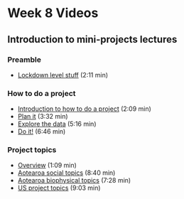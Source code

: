 # Week 8 Videos
## Introduction to mini-projects lectures
### Preamble
+ [Lockdown level stuff](https://southosullivan.com/geog315/video/week-08-lecture-01/intro-to-mini-projects-1.mp4) (2:11 min)

### How to do a project
+ [Introduction to how to do a project](https://southosullivan.com/geog315/video/week-08-lecture-01/intro-to-mini-projects-2.mp4) (2:09 min)
+ [Plan it](https://southosullivan.com/geog315/video/week-08-lecture-01/intro-to-mini-projects-3.mp4) (3:32 min)
+ [Explore the data](https://southosullivan.com/geog315/video/week-08-lecture-01/intro-to-mini-projects-4.mp4) (5:16 min)
+ [Do it!](https://southosullivan.com/geog315/video/week-08-lecture-01/intro-to-mini-projects-5.mp4) (6:46 min)

### Project topics
+ [Overview](https://southosullivan.com/geog315/video/week-08-lecture-01/intro-to-mini-projects-6.mp4) (1:09 min)
+ [Aotearoa social topics](https://southosullivan.com/geog315/video/week-08-lecture-01/intro-to-mini-projects-7.mp4) (8:40 min)
+ [Aotearoa biophysical topics](https://southosullivan.com/geog315/video/week-08-lecture-01/intro-to-mini-projects-8.mp4) (7:28 min)
+ [US project topics](https://southosullivan.com/geog315/video/week-08-lecture-01/intro-to-mini-projects-9.mp4) (9:03 min)

